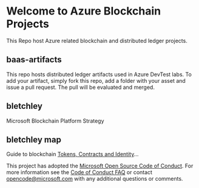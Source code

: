 # Welcome to Azure Blockchain Projects

This Repo host Azure related blockchain and distributed ledger projects.

## baas-artifacts

This repo hosts distributed ledger artifacts used in Azure DevTest labs.  To add your artifact, simply fork this repo, add a folder with your asset and issue a pull request.  The pull will be evaluated and merged.

## bletchley

Microsoft Blockchain Platform Strategy

## bletchley map

Guide to blockchain [Tokens, Contracts and Identity](bletchley/bletchley-map.md)...

This project has adopted the [Microsoft Open Source Code of Conduct](https://opensource.microsoft.com/codeofconduct/). For more information see the [Code of Conduct FAQ](https://opensource.microsoft.com/codeofconduct/faq/) or contact [opencode@microsoft.com](mailto:opencode@microsoft.com) with any additional questions or comments.
